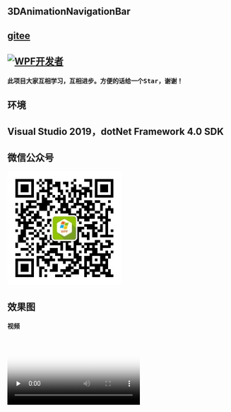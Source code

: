 
## 3DAnimationNavigationBar
## [gitee](https://gitee.com/yanjinhua/3DAnimationNavigationBar)

## <a target="_blank" href="https://qm.qq.com/cgi-bin/qm/qr?k=B61RFy2vvpaKLEDxaW6NsDpPZA-eSyFh&jump_from=webapi"><img border="0" src="https://pub.idqqimg.com/wpa/images/group.png" alt="WPF开发者" title="WPF开发者"></a>


#### 此项目大家互相学习，互相进步。方便的话给一个<kbd>Star</kbd>，谢谢！

## 环境

## Visual Studio 2019，dotNet Framework 4.0 SDK
 
## 微信公众号
<img src="/Images/wxgzh.jpg"/> 
 
## __效果图__ 

#### 视频
<video id="video" controls="" preload="none" poster="/Images/3dBar.png">
<source id="mp4" src="video/3dBar.mp4" type="video/mp4">
</video>


